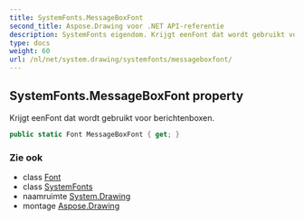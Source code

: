 ```yaml
---
title: SystemFonts.MessageBoxFont
second_title: Aspose.Drawing voor .NET API-referentie
description: SystemFonts eigendom. Krijgt eenFont dat wordt gebruikt voor berichtenboxen.
type: docs
weight: 60
url: /nl/net/system.drawing/systemfonts/messageboxfont/
---
```

## SystemFonts.MessageBoxFont property

Krijgt eenFont dat wordt gebruikt voor berichtenboxen.

```csharp
public static Font MessageBoxFont { get; }
```

### Zie ook

* class [Font](../../font/)
* class [SystemFonts](../)
* naamruimte [System.Drawing](../../systemfonts/)
* montage [Aspose.Drawing](../../../)


